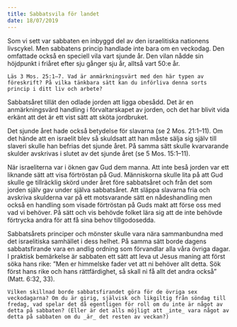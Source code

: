 ```yaml
---
title: Sabbatsvila för landet
date: 18/07/2019
---
```


Som vi sett var sabbaten en inbyggd del av den israelitiska nationens livscykel. Men sabbatens princip handlade inte bara om en veckodag. Den omfattade också en speciell vila vart sjunde år. Den vilan nådde sin höjdpunkt i friåret efter sju gånger sju år, alltså vart 50:e år.

`Läs 3 Mos. 25:1–7. Vad är anmärkningsvärt med den här typen av föreskrift? På vilka tänkbara sätt kan du införliva denna sorts princip i ditt liv och arbete?`

Sabbatsåret tillät den odlade jorden att ligga obesådd. Det är en anmärkningsvärd handling i förvaltarskapet av jorden, och det har blivit vida erkänt att det är ett vist sätt att sköta jordbruket.

Det sjunde året hade också betydelse för slavarna (se 2 Mos. 21:1–11). Om det hände att en israelit blev så skuldsatt att han måste sälja sig själv till slaveri skulle han befrias det sjunde året. På samma sätt skulle kvarvarande skulder avskrivas i slutet av det sjunde året (se 5 Mos. 15:1–11).

När israeliterna var i öknen gav Gud dem manna. Att inte beså jorden var ett liknande sätt att visa förtröstan på Gud. Människorna skulle lita på att Gud skulle ge tillräcklig skörd under året före sabbatsåret och från det som jorden själv gav under själva sabbatsåret. Att släppa slavarna fria och avskriva skulderna var på ett motsvarande sätt en nådeshandling men också en handling som visade förtröstan på Guds makt att förse oss med vad vi behöver. På sätt och vis behövde folket lära sig att de inte behövde förtrycka andra för att få sina behov tillgodosedda.

Sabbatsårets principer och mönster skulle vara nära sammanbundna med det israelitiska samhället i dess helhet. På samma sätt borde dagens sabbatsfirande vara en andlig ordning som förvandlar alla våra övriga dagar. I praktisk bemärkelse är sabbaten ett sätt att leva ut Jesus maning att först söka hans rike: ”Men er himmelske fader vet att ni behöver allt detta. Sök först hans rike och hans rättfärdighet, så skall ni få allt det andra också” (Matt. 6:32, 33).

`Vilken skillnad borde sabbatsfirandet göra för de övriga sex veckodagarna? Om du är girig, självisk och likgiltig från söndag till fredag, vad spelar det då egentligen för roll om du inte är något av detta på sabbaten? (Eller är det alls möjligt att _inte_ vara något av detta på sabbaten om du _är_ det resten av veckan?)`